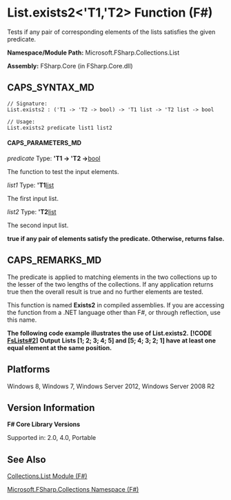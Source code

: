 # List.exists2<'T1,'T2> Function (F#)

Tests if any pair of corresponding elements of the lists satisfies the given predicate.

**Namespace/Module Path:** Microsoft.FSharp.Collections.List

**Assembly:** FSharp.Core (in FSharp.Core.dll)


## CAPS_SYNTAX_MD

```
// Signature:
List.exists2 : ('T1 -> 'T2 -> bool) -> 'T1 list -> 'T2 list -> bool

// Usage:
List.exists2 predicate list1 list2
```

#### CAPS_PARAMETERS_MD
*predicate*
Type: **'T1 -&gt; 'T2 -&gt;**[bool](http://msdn.microsoft.com/en-us/library/89c0cf9c-49ce-4207-a3be-555851a67dd5)


The function to test the input elements.


*list1*
Type: **'T1**[list](http://msdn.microsoft.com/en-us/library/c627b668-477b-4409-91ed-06d7f1b3e4a7)


The first input list.


*list2*
Type: **'T2**[list](http://msdn.microsoft.com/en-us/library/c627b668-477b-4409-91ed-06d7f1b3e4a7)


The second input list.



**true if any pair of elements satisfy the predicate. Otherwise, returns false.**
## CAPS_REMARKS_MD
The predicate is applied to matching elements in the two collections up to the lesser of the two lengths of the collections. If any application returns true then the overall result is true and no further elements are tested.

This function is named **Exists2** in compiled assemblies. If you are accessing the function from a .NET language other than F#, or through reflection, use this name.

**The following code example illustrates the use of List.exists2.**
**[!CODE [FsLists#2](../CodeSnippet/VS_Snippets_Fsharp/fslists/FSharp/fs/program.fs#2)]**
**Output**
**Lists [1; 2; 3; 4; 5] and [5; 4; 3; 2; 1] have at least one equal element at the same position.**
## Platforms
Windows 8, Windows 7, Windows Server 2012, Windows Server 2008 R2


## Version Information
**F# Core Library Versions**

Supported in: 2.0, 4.0, Portable




## See Also
[Collections.List Module &#40;F&#35;&#41;](Collections.List+Module+%28F%23%29.md)

[Microsoft.FSharp.Collections Namespace &#40;F&#35;&#41;](Microsoft.FSharp.Collections+Namespace+%28F%23%29.md)

